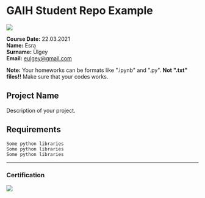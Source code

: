 # GAIH Student Repo Example
![](img/newlogo.png)

**Course Date:** 22.03.2021  
**Name:** Esra  
**Surname:** Ülgey  
**Email:** eulgey@gmail.com  

**Note:** Your homeworks can be formats like ".ipynb" and ".py". **Not ".txt" files!!** Make sure that your codes works.  

## Project Name
Description of your project.

## Requirements
```
Some python libraries
Some python libraries
Some python libraries
```
---

### Certification
![](img/TopLearnerCertificate.png)

